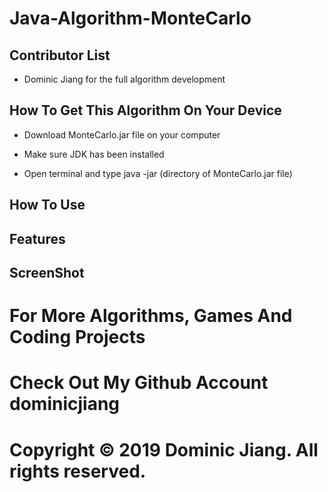 # Java-Algorithm-MonteCarlo

## Contributor List

- Dominic Jiang for the full algorithm development

## How To Get This Algorithm On Your Device

- Download MonteCarlo.jar file on your computer

- Make sure JDK has been installed

- Open terminal and type java -jar (directory of MonteCarlo.jar file)

## How To Use

## Features

## ScreenShot

# For More Algorithms, Games And Coding Projects

# Check Out My Github Account dominicjiang

# Copyright © 2019 Dominic Jiang. All rights reserved.

